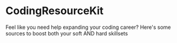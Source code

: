 # CodingResourceKit
Feel like you need help expanding your coding career? Here's some sources to boost both your soft AND hard skillsets
